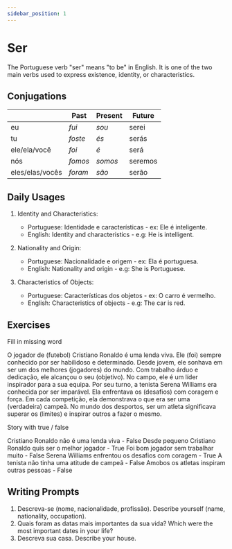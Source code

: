 ```yaml
---
sidebar_position: 1
---
```


# Ser

The Portuguese verb "ser" means "to be" in English. It is one of the two main verbs used to express existence, identity, or characteristics.

## Conjugations

|                 | Past    | Present | Future  |
| --------------- | ------- | ------- | ------- |
| eu              | _fui_   | _sou_   | serei   |
| tu              | _foste_ | _és_    | serás   |
| ele/ela/você    | _foi_   | _é_     | será    |
| nós             | _fomos_ | _somos_ | seremos |
| eles/elas/vocês | _foram_ | _são_   | serão   |

## Daily Usages

1. Identity and Characteristics:

   - Portuguese: Identidade e características - ex: Ele é inteligente.
   - English: Identity and characteristics - e.g: He is intelligent.

2. Nationality and Origin:

   - Portuguese: Nacionalidade e origem - ex: Ela é portuguesa.
   - English: Nationality and origin - e.g: She is Portuguese.

3. Characteristics of Objects:

   - Portuguese: Características dos objetos - ex: O carro é vermelho.
   - English: Characteristics of objects - e.g: The car is red.

## Exercises

Fill in missing word

O jogador de (futebol) Cristiano Ronaldo é uma lenda viva. Ele (foi) sempre conhecido por ser habilidoso e determinado. Desde jovem, ele sonhava em ser um dos melhores (jogadores) do mundo. Com trabalho árduo e dedicação, ele alcançou o seu (objetivo). No campo, ele é um líder inspirador para a sua equipa. Por seu turno, a tenista Serena Williams era conhecida por ser imparável. Ela enfrentava os (desafios) com coragem e força. Em cada competição, ela demonstrava o que era ser uma (verdadeira) campeã. No mundo dos desportos, ser um atleta significava superar os (limites) e inspirar outros a fazer o mesmo.

Story with true / false

Cristiano Ronaldo não é uma lenda viva - False
Desde pequeno Cristiano Ronaldo quis ser o melhor jogador - True
Foi bom jogador sem trabalhar muito - False
Serena Williams enfrentou os desafios com coragem - True
A tenista não tinha uma atitude de campeã - False
Amobos os atletas inspiram outras pessoas - False

## Writing Prompts

1. Descreva-se (nome, nacionalidade, profissão). Describe yourself (name, nationality, occupation).
2. Quais foram as datas mais importantes da sua vida? Which were the most important dates in your life?
3. Descreva sua casa. Describe your house.
